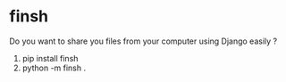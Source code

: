 # finsh
Do you want to share you files from your computer using Django easily ?

1) pip install finsh
2) python -m finsh .
